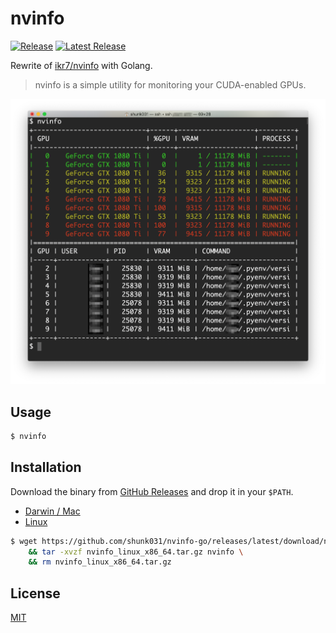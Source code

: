 nvinfo 
========

[![Release](https://github.com/shunk031/nvinfo-go/workflows/Release/badge.svg)](https://github.com/shunk031/nvinfo-go/actions?query=workflow%3ARelease) [![Latest Release](https://img.shields.io/github/release/shunk031/nvinfo-go.svg)](https://github.com/shunk031/nvinfo-go/releases)

Rewrite of [ikr7/nvinfo](https://github.com/ikr7/nvinfo) with Golang.

> nvinfo is a simple utility for monitoring your CUDA-enabled GPUs.

![](https://github.com/shunk031/nvinfo-go/raw/master/.github/screenshot.png)

## Usage

```sh
$ nvinfo
```

## Installation

Download the binary from [GitHub Releases](https://github.com/shunk031/nvinfo-go/releases/latest) and drop it in your `$PATH`.

- [Darwin / Mac](https://github.com/shunk031/nvinfo-go/releases/latest)
- [Linux](https://github.com/shunk031/nvinfo-go/releases/latest)

```sh
$ wget https://github.com/shunk031/nvinfo-go/releases/latest/download/nvinfo_linux_x86_64.tar.gz \
    && tar -xvzf nvinfo_linux_x86_64.tar.gz nvinfo \
    && rm nvinfo_linux_x86_64.tar.gz
```

## License

[MIT](https://github.com/shunk031/nvinfo-go/blob/master/LICENSE)
